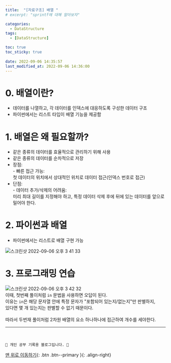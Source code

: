 ```yaml
---
title:  "[자료구조] 배열 "
# excerpt: "sprintf에 대해 알아보자"

categories:
  - DataStructure
tags:
  - [DataStructure]

toc: true
toc_sticky: true
 
date: 2022-09-06 14:35:57
last_modified_at: 2022-09-06 14:36:00
---
```


# 0. 배열이란?
- 데이터를 나열하고, 각 데이터를 인덱스에 대응하도록 구성한 데이터 구조
- 파이썬에서는 리스트 타입이 배열 기능을 제공함 

# 1. 배열은 왜 필요할까?
- 같은 종류의 데이터를 효율적으로 관리하기 위해 사용
- 같은 종류의 데이터를 순차적으로 저장
- 장점:<br>- 빠른 접근 가능: <br>첫 데이터의 위치에서 상대적인 위치로 데이터 접근(인덱스 번호로 접근)
- 단점:<br>- 데이터 추가/삭제의 어려움: <br>미리 최대 길이를 지정해야 하고, 특정 데이터 삭제 후에 뒤에 있는 데이터를 앞으로 밀어야 한다.

# 2. 파이썬과 배열
- 파이썬에서는 리스트로 배열 구현 가능

![스크린샷 2022-09-06 오후 3 41 33](https://user-images.githubusercontent.com/59405576/188564535-13527b78-77d4-4de8-b1f5-c1f3cc185e9a.png)

# 3. 프로그래밍 연습
![스크린샷 2022-09-06 오후 3 42 32](https://user-images.githubusercontent.com/59405576/188564714-0ffb08bb-038b-4494-8729-1090126fb753.png)<br>
이때, 첫번째 풀이처럼 `in` 문법을 사용하면 오답이 된다.<br>
이유는 `in`은 해당 문자열 안에 특정 문자가 "포함되어 있는지/없는지"만 판별하지,<br>
있다면 몇 개 있는지는 판별할 수 없기 때문이다.<br><br>
따라서 두번재 풀이처럼 2차원 배열의 요소 하나하나에 접근하여 개수를 세야한다.

***
<br>


    💛 개인 공부 기록용 블로그입니다. 👻

[맨 위로 이동하기](#){: .btn .btn--primary }{: .align-right}